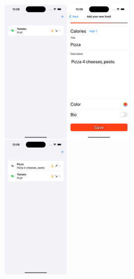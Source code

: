 <img src="https://github.com/jaouher-bejaoui/Foody/blob/master/Simulator%20Screenshot%20-%20iPhone%2015%20-%202024-06-18%20at%2013.08.10.png" width="200">

<img src="https://github.com/jaouher-bejaoui/Foody/blob/master/Simulator%20Screenshot%20-%20iPhone%2015%20-%202024-06-18%20at%2013.08.42.png" width="200">

<img src="https://github.com/jaouher-bejaoui/Foody/blob/master/Simulator%20Screenshot%20-%20iPhone%2015%20-%202024-06-18%20at%2013.08.48.png" width="200">
